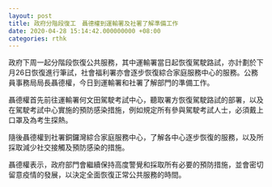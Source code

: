 ```yaml
---
layout: post
title: 政府分階段復工　聶德權到運輸署及社署了解準備工作
date: 2020-04-28 15:14:42.000000000 +08:00
categories: rthk
---
```


政府下周一起分階段恢復公共服務，其中運輸署當日起恢復駕駛路試，亦計劃於下月26日恢復進行筆試，社會福利署亦會逐步恢復綜合家庭服務中心的服務。公務員事務局局長聶德權，今日到運輸署和社署了解部門的準備工作。

聶德權首先前往運輸署何文田駕駛考試中心，聽取署方恢復駕駛路試的部署，以及在駕駛考試中心實施的預防感染措施，例如規定所有參與駕駛考試人士，必須戴上口罩及為考生探熱。

隨後聶德權到社署銅鑼灣綜合家庭服務中心，了解各中心逐步恢復的服務，以及所採取減少社交接觸及預防感染的措施。

聶德權表示，政府部門會繼續保持高度警覺和採取所有必要的預防措施，並會密切留意疫情的發展，以決定全面恢復正常公共服務的時間。
